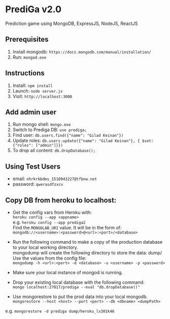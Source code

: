 # PrediGa v2.0
Prediction game using MongoDB, ExpressJS, NodeJS, ReactJS

## Prerequisites
1. Install mongodb: `https://docs.mongodb.com/manual/installation/`
2. Run: `mongod.exe`

## Instructions
1. Install: `npm install`
2. Launch: `node server.js`
3. Visit: `http://localhost:3000`

## Add admin user
1. Run mongo shell: `mongo.exe`
2. Switch to Prediga DB: `use prediga;`
3. Find user: `db.users.find({"name": "Gilad Keinan"})`
4. Update roles: `db.users.update({"name": "Gilad Keinan"}, { $set: {"roles": ["admin"]}})` 
5. To drop all content: `db.dropDatabase();`

## Using Test Users
- email: `nhrkrkbdms_1510943227@tfbnw.net`
- password: `qwerasdfzxcv`

## Copy DB from heroku to localhost:
- Get the config vars from Heroku with:  
 `heroku config --app <appname>`  
 e.g. `heroku config --app prediga2`  
Find the `MONGOLAB_URI` value. It will be in the form of: `mongodb://<username>:<password>@<url>:<port>/<database>`

- Run the following command to make a copy of the production database to your local working directory.  
 mongodump will create the following directory to store the data: dump/<database>  
 Use the values from the config file:     
`mongodump -h <url>:<port> -d <database> -u <username> -p <password>`  


- Make sure your local instance of mongod is running.

- Drop your existing local database with the following command:  
`mongo localhost:27017/prediga --eval "db.dropDatabase()"`

- Use mongorestore to put the prod data into your local mongodb.  
`mongorestore --host <host> --port <port> --db <dbname> <dumpPath>`

e.g. `mongorestore -d prediga dump/heroku_lx301k46`